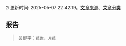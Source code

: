 :alarm_clock: 更新时间: 2025-05-07 22:42:19。[文章来源](/README.md)、[文章分类](/TAGS.md)

## 报告


> 关键字：`报告`、`月报`



